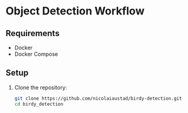 # Object Detection Workflow

## Requirements

- Docker
- Docker Compose

## Setup

1. Clone the repository:
   ```sh
   git clone https://github.com/nicolaiaustad/birdy-detection.git
   cd birdy_detection
